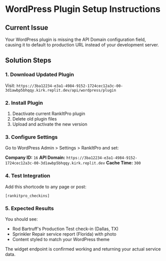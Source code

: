 # WordPress Plugin Setup Instructions

## Current Issue
Your WordPress plugin is missing the API Domain configuration field, causing it to default to production URL instead of your development server.

## Solution Steps

### 1. Download Updated Plugin
Visit: `https://3ba12234-e3a1-4984-9152-1724cec12a3c-00-3d1awbp5bhqqy.kirk.replit.dev/api/wordpress/plugin`

### 2. Install Plugin
1. Deactivate current RankItPro plugin
2. Delete old plugin files
3. Upload and activate the new version

### 3. Configure Settings
Go to WordPress Admin > Settings > RankItPro and set:

**Company ID:** `16`
**API Domain:** `https://3ba12234-e3a1-4984-9152-1724cec12a3c-00-3d1awbp5bhqqy.kirk.replit.dev`
**Cache Time:** `300`

### 4. Test Integration
Add this shortcode to any page or post:
```
[rankitpro_checkins]
```

### 5. Expected Results
You should see:
- Rod Bartruff's Production Test check-in (Dallas, TX)
- Sprinkler Repair service report (Florida) with photo
- Content styled to match your WordPress theme

The widget endpoint is confirmed working and returning your actual service data.